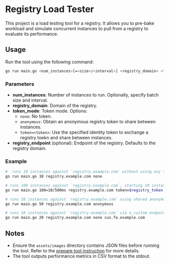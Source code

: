 # Registry Load Tester

This project is a load testing tool for a registry. It allows you to pre-bake workload and simulate concurrent instances to pull from a registry to evaluate its performance.

## Usage

Run the tool using the following command:

```bash
go run main.go <num_instances>[=<size>/<interval>] <registry_domain> <token_mode> [<registry_endpoint>]
```

### Parameters

- **num_instances**: Number of instances to run. Optionally, specify batch size and interval.
- **registry_domain**: Domain of the registry.
- **token_mode**: Token mode. Options:
  - `none`: No token.
  - `anonymous`: Obtain an anonymous registry token to share between instances.
  - `token=<token>`: Use the specified identity token to exchange a registry toekn and share between instances.
- **registry_endpoint** (optional): Endpoint of the registry. Defaults to the registry domain.

### Example

```bash
#  runs 10 instances against `registry.example.com` without using any token.
go run main.go 10 registry.example.com none

# runs 100 instances against `registry.example.com`, starting 10 instances every 500 milliseconds using the specified token.
go run main.go 100=10/500ms registry.example.com token=$registry_token

# runs 50 instances against `registry.example.com` using shared anonymous access.
go run main.go 50 registry.example.com anonymous

# runs 20 instances against `registry.example.com` via a custom endpoint.
go run main.go 20 registry.example.com none cus.fe.example.com
```

## Notes

- Ensure the `assets/images` directory contains JSON files before running the tool. Refer to the [prepare tool instruction](prepare/README.md) for more details.
- The tool outputs performance metrics in CSV format to the stdout.
